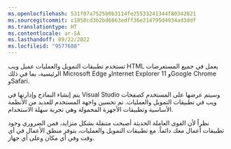 ```yaml
---
ms.openlocfilehash: 531f07a7525b0b3114fe25533241344f80342821
ms.sourcegitcommit: c1858cd3b2bd6663edff36e214795d4934ad3ddf
ms.translationtype: HT
ms.contentlocale: ar-SA
ms.lasthandoff: 09/22/2022
ms.locfileid: "9577688"
---
```

تستخدم تطبيقات التمويل والعمليات عميل ويب HTML يعمل في جميع المستعرضات الرئيسية، بما في ذلك Microsoft Edge وInternet Explorer 11 وGoogle Chrome وSafari.

يتم إنشاء النماذج وإدارتها في Visual Studio وسيتم عرضها على المستخدم كصفحات ويب في تطبيقات التمويل والعمليات. تم تحسين واجهة المستخدم للعديد من الأنظمة الأساسية وتطبيقات الأجهزة المحمولة وهي تجربة سهلة الاستخدام.

نظراً لأن القوى العاملة الحديثة أصبحت متنقلة بشكل متزايد، فمن الضروري وجود تطبيقات أعمال معك دائماً. مع تطبيقات التمويل والعمليات، يتوفر منطق الأعمال في أي وقت وفي أي مكان وعلى أي جهاز. 
